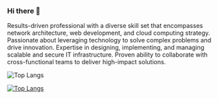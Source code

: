### Hi there 👋

Results-driven professional with a diverse skill set that encompasses network architecture, web development, and cloud computing strategy. Passionate about leveraging technology to solve complex problems and drive innovation. Expertise in designing, implementing, and managing scalable and secure IT infrastructure. Proven ability to collaborate with cross-functional teams to deliver high-impact solutions.

![Top Langs](https://github-readme-stats.vercel.app/api/top-langs/?username=1moses1&layout=compact)


[![Top Langs](https://github-readme-stats.vercel.app/api/top-langs/?username=1moses1&layout=donut-vertical)](https://github.com/anuraghazra/github-readme-stats)
